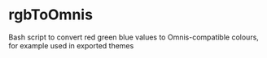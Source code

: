 # rgbToOmnis
Bash script to convert red green blue values to Omnis-compatible colours, for example used in exported themes 

